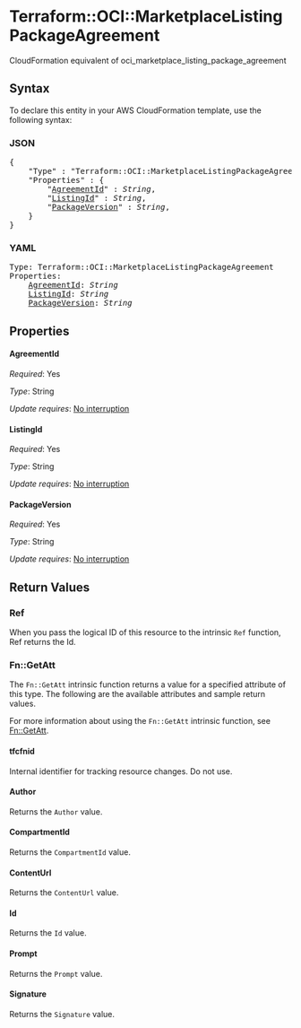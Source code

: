 # Terraform::OCI::MarketplaceListingPackageAgreement

CloudFormation equivalent of oci_marketplace_listing_package_agreement

## Syntax

To declare this entity in your AWS CloudFormation template, use the following syntax:

### JSON

<pre>
{
    "Type" : "Terraform::OCI::MarketplaceListingPackageAgreement",
    "Properties" : {
        "<a href="#agreementid" title="AgreementId">AgreementId</a>" : <i>String</i>,
        "<a href="#listingid" title="ListingId">ListingId</a>" : <i>String</i>,
        "<a href="#packageversion" title="PackageVersion">PackageVersion</a>" : <i>String</i>,
    }
}
</pre>

### YAML

<pre>
Type: Terraform::OCI::MarketplaceListingPackageAgreement
Properties:
    <a href="#agreementid" title="AgreementId">AgreementId</a>: <i>String</i>
    <a href="#listingid" title="ListingId">ListingId</a>: <i>String</i>
    <a href="#packageversion" title="PackageVersion">PackageVersion</a>: <i>String</i>
</pre>

## Properties

#### AgreementId

_Required_: Yes

_Type_: String

_Update requires_: [No interruption](https://docs.aws.amazon.com/AWSCloudFormation/latest/UserGuide/using-cfn-updating-stacks-update-behaviors.html#update-no-interrupt)

#### ListingId

_Required_: Yes

_Type_: String

_Update requires_: [No interruption](https://docs.aws.amazon.com/AWSCloudFormation/latest/UserGuide/using-cfn-updating-stacks-update-behaviors.html#update-no-interrupt)

#### PackageVersion

_Required_: Yes

_Type_: String

_Update requires_: [No interruption](https://docs.aws.amazon.com/AWSCloudFormation/latest/UserGuide/using-cfn-updating-stacks-update-behaviors.html#update-no-interrupt)

## Return Values

### Ref

When you pass the logical ID of this resource to the intrinsic `Ref` function, Ref returns the Id.

### Fn::GetAtt

The `Fn::GetAtt` intrinsic function returns a value for a specified attribute of this type. The following are the available attributes and sample return values.

For more information about using the `Fn::GetAtt` intrinsic function, see [Fn::GetAtt](https://docs.aws.amazon.com/AWSCloudFormation/latest/UserGuide/intrinsic-function-reference-getatt.html).

#### tfcfnid

Internal identifier for tracking resource changes. Do not use.

#### Author

Returns the <code>Author</code> value.

#### CompartmentId

Returns the <code>CompartmentId</code> value.

#### ContentUrl

Returns the <code>ContentUrl</code> value.

#### Id

Returns the <code>Id</code> value.

#### Prompt

Returns the <code>Prompt</code> value.

#### Signature

Returns the <code>Signature</code> value.

